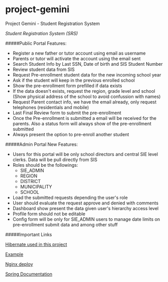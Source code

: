# project-gemini
Project Gemini - Student Registration System

_Student Registration System (SRS)_

#####Public Portal Features: 
* Register a new father or tutor account using email as username
* Parents or tutor will activate the account using the email sent
* Search Student Info by Last SSN, Date of birth and SIS Student Number
* Review student data from SIS 
* Request Pre-enrollment student data for the new incoming school year
* Ask if the student will keep in the previous enrolled school
* Show the pre-enrollment form prefilled if data exists
* If the data doesn't exists, request the region, grade level and school (Show physical address of the school to avoid confussion with names)
* Request Parent contact info, we have the email already, only request telephones (residentials and mobile)
* Last Final Review form to submit the pre-enrollment
* Once the Pre-enrollment is submitted a email will be received for the parents. Also a status form will always show of the pre-enrollment submitted
* Always present the option to pre-enroll another student


#####Admin Portal New Features:
* Users for this portal will be only school directors and central SIE level clerks. Data will be pull directly from SIS
* Roles should be the followings:
	* SIE_ADMIN
	* REGION
	* DISTRICT
	* MUNICIPALITY
	* SCHOOL
* Load the submitted requests depending the user's role
* User should evaluate the request approve and denied with comments
* Dashboard show present the data given user's hierarchy access level
* Profile form should not be editable
* Config form will be only for SIE_ADMIN users to manage date limits on pre-enrollment submit data and among other stuff

#####Important Links

[Hibernate used in this project](http://docs.jboss.org/hibernate/orm/5.0/userguide/html_single/Hibernate_User_Guide.html)

[Example](http://www.baeldung.com/registration-with-spring-mvc-and-spring-security)

[Nginx deploy](https://stackoverflow.com/questions/16783657/nginx-reverse-proxy-setup-does-not-preserve-session-id-when-doing-cors-requests)

[Spring Documentation](https://docs.spring.io/spring-boot/docs/1.5.10.RELEASE/reference/htmlsingle/)